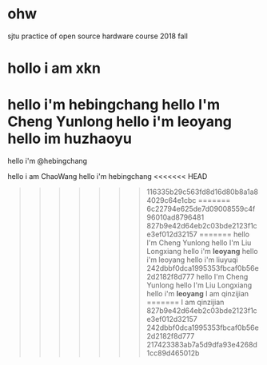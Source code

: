 # ohw
sjtu practice of open source hardware course 2018 fall

hollo i am xkn
=======
hello i'm hebingchang
hello I'm Cheng Yunlong
hello i'm leoyang
hello im huzhaoyu
=======

hello i'm @hebingchang

hello i am ChaoWang
hello i'm hebingchang
<<<<<<< HEAD
>>>>>>> 116335b29c563fd8d16d80b8a1a84029c64e1cbc
=======
>>>>>>> 6c22794e625de7d09008559c4f96010ad8796481
>>>>>>> 827b9e42d64eb2c03bde2123f1ce3ef012d32157
=======
hello I'm Cheng Yunlong
hello I'm Liu Longxiang
hello i'm **leoyang**
hello i'm leoyang
hello i'm liuyuqi
>>>>>>> 242dbbf0dca1995353fbcaf0b56e2d2182f8d777
hello I'm Cheng Yunlong
hello I'm Liu Longxiang
hello i'm **leoyang**
 I am qinzijian
=======
 I am qinzijian
>>>>>>> 827b9e42d64eb2c03bde2123f1ce3ef012d32157
>>>>>>> 242dbbf0dca1995353fbcaf0b56e2d2182f8d777
>>>>>>> 217423383ab7a5d9dfa93e4268d1cc89d465012b

